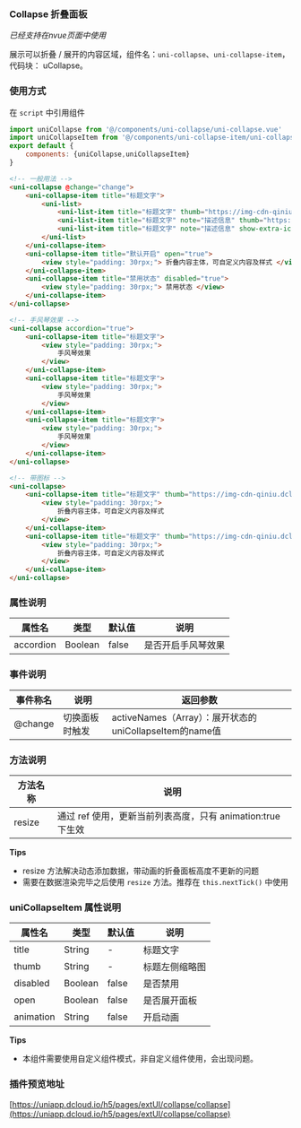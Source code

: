 ### Collapse 折叠面板
*已经支持在nvue页面中使用*

展示可以折叠 / 展开的内容区域，组件名：``uni-collapse``、``uni-collapse-item``，代码块： uCollapse。

### 使用方式

在 ``script`` 中引用组件 

```javascript
import uniCollapse from '@/components/uni-collapse/uni-collapse.vue'
import uniCollapseItem from '@/components/uni-collapse-item/uni-collapse-item.vue'
export default {
    components: {uniCollapse,uniCollapseItem}
}
```



```html
<!-- 一般用法 -->
<uni-collapse @change="change">
    <uni-collapse-item title="标题文字">
        <uni-list>
            <uni-list-item title="标题文字" thumb="https://img-cdn-qiniu.dcloud.net.cn/new-page/hx.png"></uni-list-item>
            <uni-list-item title="标题文字" note="描述信息" thumb="https://img-cdn-qiniu.dcloud.net.cn/new-page/uni.png"></uni-list-item>
            <uni-list-item title="标题文字" note="描述信息" show-extra-icon="true" :extra-icon="{color: '#4cd964',size: '22',type: 'spinner'}"></uni-list-item>
        </uni-list>
    </uni-collapse-item>
    <uni-collapse-item title="默认开启" open="true">
        <view style="padding: 30rpx;"> 折叠内容主体，可自定义内容及样式 </view>
    </uni-collapse-item>
    <uni-collapse-item title="禁用状态" disabled="true">
        <view style="padding: 30rpx;"> 禁用状态 </view>
    </uni-collapse-item>
</uni-collapse>

<!-- 手风琴效果 -->
<uni-collapse accordion="true">
    <uni-collapse-item title="标题文字">
        <view style="padding: 30rpx;">
            手风琴效果
        </view>
    </uni-collapse-item>
    <uni-collapse-item title="标题文字">
        <view style="padding: 30rpx;">
            手风琴效果
        </view>
    </uni-collapse-item>
    <uni-collapse-item title="标题文字">
        <view style="padding: 30rpx;">
            手风琴效果
        </view>
    </uni-collapse-item>
</uni-collapse>

<!-- 带图标 -->
<uni-collapse>
    <uni-collapse-item title="标题文字" thumb="https://img-cdn-qiniu.dcloud.net.cn/new-page/uni.png">
        <view style="padding: 30rpx;">
            折叠内容主体，可自定义内容及样式
        </view>
    </uni-collapse-item>
    <uni-collapse-item title="标题文字" thumb="https://img-cdn-qiniu.dcloud.net.cn/new-page/hx.png">
        <view style="padding: 30rpx;">
            折叠内容主体，可自定义内容及样式
        </view>
    </uni-collapse-item>
</uni-collapse>
```

### 属性说明

|属性名		|类型	|默认值	|说明				|
|---		|----	|---	|---				|
|accordion	|Boolean|false	|是否开启手风琴效果	|


### 事件说明

|事件称名	|说明			|返回参数												|
|---		|----			|---													|
|@change	|切换面板时触发	|activeNames（Array）：展开状态的uniCollapseItem的name值|


### 方法说明

|方法名称	|说明														|
|---		|---														|
|resize		|通过 ref 使用，更新当前列表高度，只有 animation:true 下生效|


**Tips**

- resize 方法解决动态添加数据，带动画的折叠面板高度不更新的问题
- 需要在数据渲染完毕之后使用 `resize` 方法。推荐在 `this.nextTick()` 中使用

### uniCollapseItem 属性说明

|属性名		|类型	|默认值	|说明			|
|---		|----	|---	|---			|
|title		|String	|-		|标题文字		|
|thumb		|String	|-		|标题左侧缩略图	|
|disabled	|Boolean|false	|是否禁用		|
|open		|Boolean|false	|是否展开面板	|
|animation	|String	|false	|开启动画		|

**Tips**

- 本组件需要使用自定义组件模式，非自定义组件使用，会出现问题。

### 插件预览地址

[https://uniapp.dcloud.io/h5/pages/extUI/collapse/collapse](https://uniapp.dcloud.io/h5/pages/extUI/collapse/collapse)